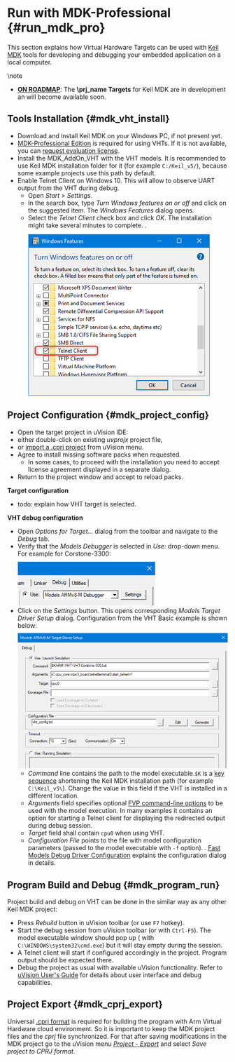 # Run with MDK-Professional {#run_mdk_pro}

This section explains how Virtual Hardware Targets can be used with [Keil MDK](https://developer.arm.com/tools-and-software/embedded/keil-mdk) tools for developing and debugging your embedded application on a local computer.

\note
  - [**ON ROADMAP**](../../overview/html/index.html#Roadmap): The **\prj_name Targets** for Keil MDK are in development an will become available soon.

## Tools Installation {#mdk_vht_install}

 - Download and install Keil MDK on your Windows PC, if not present yet.
 - [MDK-Professional Edition](https://developer.arm.com/tools-and-software/embedded/keil-mdk/buy) is required for using VHTs. If it is not available, you can [request evaluation license](https://www.keil.com/support/man/docs/license/license_eval.htm).
 - Install the MDK_AddOn_VHT with the VHT models. It is recommended to use Keil MDK installation folder for it (for example `C:/Keil_v5/`), because some example projects use this path by default.
 - Enable Telnet Client on Windows 10. This will allow to observe UART output from the VHT during debug.
   - Open _Start_ > _Settings_.
   - In the search box, type _Turn Windows features on or off_ and click on the suggested item. The _Windows Features_ dialog opens.
   - Select the _Telnet Client_ check box and click _OK_. The installation might take several minutes to
complete.
   .
   ![Enable Windows Telnet Client](images/windows_telnet_enable.png)

## Project Configuration {#mdk_project_config}

 - Open the target project in uVision IDE:
  - either double-click on existing *uvprojx* project file,
  - or [import a .cprj project](https://www.keil.com/support/man/docs/uv4/uv4_ui_import.htm) from uVision menu.
 - Agree to install missing software packs when requested.
   - In some cases, to proceed with the installation you need to accept license agreement displayed in a separate dialog.
 - Return to the project window and accept to reload packs.

**Target configuration**
 - todo: explain how VHT target is selected.

**VHT debug configuration**
 - Open _Options for Target..._ dialog from the toolbar and navigate to the  _Debug_ tab.
 - Verify that the _Models Debugger_ is selected in _Use:_ drop-down menu. For example for Corstone-3300:<br>
   ![Models ARMv8-M Debugger](images/uv4_model_debug.png)
 - Click on the _Settings_ button. This opens corresponding _Models Target Driver Setup_ dialog. Configuration from the VHT Basic example is shown below:
    ![VHT model configuration in VHT Basic example](images/vht_uv4_setup_basic.png)
    - _Command_ line contains the path to the model executable.`$K` is a [key sequence](https://www.keil.com/support/man/docs/uv4/uv4_ut_keysequence.htm) shortening the Keil MDK installation path (for example `C:\Keil_v5\`). Change the value in this field if the VHT is installed in a different location.
    - _Arguments_ field specifies optional [FVP command-line options](https://developer.arm.com/documentation/100966/1116/Getting-Started-with-Fixed-Virtual-Platforms/FVP-command-line-options) to be used with the model execution. In many examples it contains an option for starting a Telnet client for displaying the redirected output during debug session.
    - _Target_ field shall contain `cpu0` when using VHT.
    - _Configuration File_ points to the file with model configuration parameters (passed to the model executable with `-f` option).
    .
  [Fast Models Debug Driver Configuration](https://www.keil.com/support/man/docs/fstmdls/fstmdls_debug_cfg.htm) explains the configuration dialog in details.

## Program Build and Debug {#mdk_program_run}

Project build and debug on VHT can be done in the similar way as any other Keil MDK project:

 - Press _Rebuild_ button in uVision toolbar (or use `F7` hotkey).
 - Start the debug session from uVision toolbar (or with `Ctrl-F5`). The model executable window should pop up ( with `C:\WINDOWS\system32\cmd.exe`) but it will stay empty during the session.
 - A Telnet client will start if configured accordingly in the project. Program output should be expected there.
 - Debug the project as usual with available uVision functionality. Refer to [uVision User's Guide](https://www.keil.com/support/man/docs/uv4/) for details about user interface and debug capabilities.

## Project Export {#mdk_cprj_export}

Universal [.cprj format](https://arm-software.github.io/CMSIS_5/Build/html/cprjFormat_pg.html) is required for building the program with Arm Virtual Hardware cloud environment. So it is important to keep the MDK project files and the _cprj_ file synchronized. For that after saving modifications in the MDK project go to the uVision menu [_Project_ - _Export_](https://www.keil.com/support/man/docs/uv4/uv4_ui_export.htm) and select _Save project to CPRJ format_.
